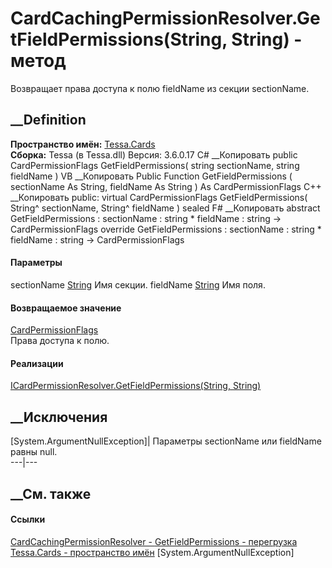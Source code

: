 # CardCachingPermissionResolver.GetFieldPermissions(String, String) - метод
Возвращает права доступа к полю fieldName из секции sectionName.
## __Definition
 **Пространство имён:** [Tessa.Cards](N_Tessa_Cards.htm)  
 **Сборка:** Tessa (в Tessa.dll) Версия: 3.6.0.17
C# __Копировать
     public CardPermissionFlags GetFieldPermissions(
    	string sectionName,
    	string fieldName
    )
VB __Копировать
     Public Function GetFieldPermissions ( 
    	sectionName As String,
    	fieldName As String
    ) As CardPermissionFlags
C++ __Копировать
     public:
    virtual CardPermissionFlags GetFieldPermissions(
    	String^ sectionName, 
    	String^ fieldName
    ) sealed
F# __Копировать
     abstract GetFieldPermissions : 
            sectionName : string * 
            fieldName : string -> CardPermissionFlags 
    override GetFieldPermissions : 
            sectionName : string * 
            fieldName : string -> CardPermissionFlags 
#### Параметры
sectionName [String](https://learn.microsoft.com/dotnet/api/system.string)
    Имя секции.
fieldName [String](https://learn.microsoft.com/dotnet/api/system.string)
    Имя поля.
#### Возвращаемое значение
[CardPermissionFlags](T_Tessa_Cards_CardPermissionFlags.htm)  
Права доступа к полю.
#### Реализации
[ICardPermissionResolver.GetFieldPermissions(String,
String)](M_Tessa_Cards_ICardPermissionResolver_GetFieldPermissions.htm)  
##  __Исключения
[System.ArgumentNullException]|  Параметры sectionName или fieldName равны
null.  
---|---  
## __См. также
#### Ссылки
[CardCachingPermissionResolver -
](T_Tessa_Cards_CardCachingPermissionResolver.htm)
[GetFieldPermissions -
перегрузка](Overload_Tessa_Cards_CardCachingPermissionResolver_GetFieldPermissions.htm)
[Tessa.Cards - пространство имён](N_Tessa_Cards.htm)
[System.ArgumentNullException]
